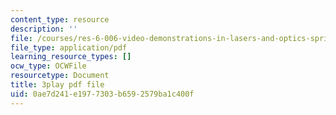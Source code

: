 ```yaml
---
content_type: resource
description: ''
file: /courses/res-6-006-video-demonstrations-in-lasers-and-optics-spring-2008/0ae7d241e1977303b6592579ba1c400f_RiPkBWXAQZE.pdf
file_type: application/pdf
learning_resource_types: []
ocw_type: OCWFile
resourcetype: Document
title: 3play pdf file
uid: 0ae7d241-e197-7303-b659-2579ba1c400f
---
```

